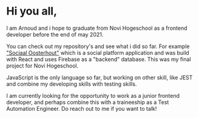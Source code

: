 # Hi you all,
I am Arnoud and i hope to graduate from Novi Hogeschool as a frontend developer before the end of may 2021.

You can check out my repository's and see what i did so far. For example ["Sociaal Oosterhout"](https://github.com/abouman76/Eind-Project-Arnoud-Bouman.git) which is a social platform application and was build with React and uses Firebase as a "backend" database. This was my final project for Novi Hogeschool.

JavaScript is the only language so far, but working on other skill, like JEST and combine my developing skills with testing skills.

I am currently looking for the opportunity to work as a junior frontend developer, and perhaps combine this with a traineeship as a Test Automation Engineer. Do reach out to me if you want to talk!

<!--
**abouman76/abouman76** is a ✨ _special_ ✨ repository because its `README.md` (this file) appears on your GitHub profile.

Here are some ideas to get you started:

- 🔭 I’m currently working on ...
- 🌱 I’m currently learning ...
- 👯 I’m looking to collaborate on ...
- 🤔 I’m looking for help with ...
- 💬 Ask me about ...
- 📫 How to reach me: ...
- 😄 Pronouns: ...
- ⚡ Fun fact: ...
-->
